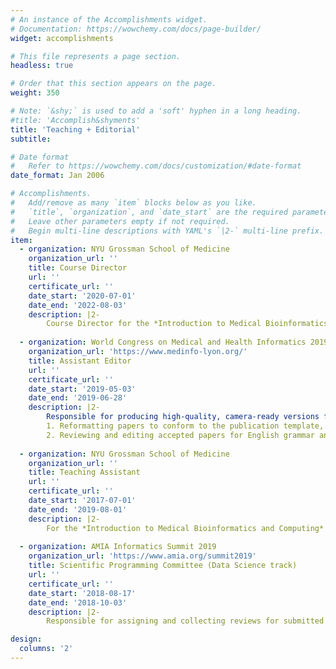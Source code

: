 ```yaml
---
# An instance of the Accomplishments widget.
# Documentation: https://wowchemy.com/docs/page-builder/
widget: accomplishments

# This file represents a page section.
headless: true

# Order that this section appears on the page.
weight: 350

# Note: `&shy;` is used to add a 'soft' hyphen in a long heading.
#title: 'Accomplish&shyments'
title: 'Teaching + Editorial'
subtitle:

# Date format
#   Refer to https://wowchemy.com/docs/customization/#date-format
date_format: Jan 2006

# Accomplishments.
#   Add/remove as many `item` blocks below as you like.
#   `title`, `organization`, and `date_start` are the required parameters.
#   Leave other parameters empty if not required.
#   Begin multi-line descriptions with YAML's `|2-` multi-line prefix.
item:
  - organization: NYU Grossman School of Medicine
    organization_url: ''
    title: Course Director
    url: ''
    certificate_url: ''
    date_start: '2020-07-01'
    date_end: '2022-08-03'
    description: |2-
        Course Director for the *Introduction to Medical Bioinformatics and Computing* course as part of the [INTREPID program](https://med.nyu.edu/departments-institutes/clinical-translational-science/education/certificate-training-programs/intensive-program-clinical-research-methods).
        
  - organization: World Congress on Medical and Health Informatics 2019 (MedInfo2019)
    organization_url: 'https://www.medinfo-lyon.org/'
    title: Assistant Editor
    url: ''
    certificate_url: ''
    date_start: '2019-05-03'
    date_end: '2019-06-28'
    description: |2-
        Responsible for producing high-quality, camera-ready versions for the MedInfo2019 Congress Proceedings:
        1. Reformatting papers to conform to the publication template, and
        2. Reviewing and editing accepted papers for English grammar and flow.
        
  - organization: NYU Grossman School of Medicine
    organization_url: ''
    title: Teaching Assistant
    url: ''
    certificate_url: ''
    date_start: '2017-07-01'
    date_end: '2019-08-01'
    description: |2-
        For the *Introduction to Medical Bioinformatics and Computing* course as part of the [INTREPID program](https://med.nyu.edu/departments-institutes/clinical-translational-science/education/certificate-training-programs/intensive-program-clinical-research-methods) for three years supporting Dr. Yin Aphinyanaphongs.
        
  - organization: AMIA Informatics Summit 2019
    organization_url: 'https://www.amia.org/summit2019'
    title: Scientific Programming Committee (Data Science track)
    url: ''
    certificate_url: ''
    date_start: '2018-08-17'
    date_end: '2018-10-03'
    description: |2-
        Responsible for assigning and collecting reviews for submitted works as well as conducting meta-reviews and making final decisisions.

design:
  columns: '2'
---
```

